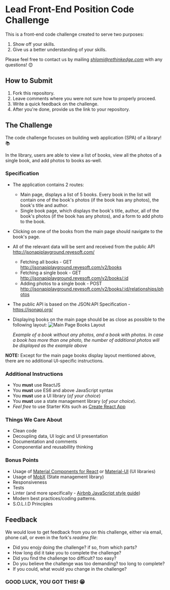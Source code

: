 
# Lead Front-End Position Code Challenge

This is a front-end code challenge created to serve two purposes:

1. Show off your skills.
2. Give us a better understanding of your skills.

Please feel free to contact us by mailing *shlomi@rethinkedge.com* with any questions! 😊

## How to Submit
1. Fork this repository.
2. Leave comments where you were not sure how to properly proceed.
3. Write a quick feedback on the challenge.
4. After you're done, provide us the link to your repository.

## The Challenge
The code challenge focuses on building web application (SPA) of a library! 📚

In the library, users are able to view a list of books, view all the photos of a single book, and add photos to books as-well.

### Specification

* The application contains 2 routes:
	* Main page, displays a list of 5 books. Every book in the list will contain one of the book's photos (if the book has any photos), the book's title and author. 
	* Single book page, which displays the book's title, author, all of the book's photos (if the book has any photos), and a form to add photo to the book.
* Clicking on one of the books from the main page should navigate to the book's page.
* All of the relevant data will be sent and received from the public API http://jsonapiplayground.reyesoft.com/
	* Fetching all books - GET http://jsonapiplayground.reyesoft.com/v2/books
	* Fetching a single book -  GET http://jsonapiplayground.reyesoft.com/v2/books/:id
	* Adding photos to a single book - POST http://jsonapiplayground.reyesoft.com/v2/books/:id/relationships/photos
* The public API is based on the JSON:API Specification - https://jsonapi.org/
* Displaying books on the main page should be as close as possible to the following layout:
![Main Page Books Layout](https://i.ibb.co/w77fHDw/Frontend-Lead-Position-Books-Layout.jpg)

	*Example of a book without any photos, and a book with photos. In case a book has more than one photo, the number of additional photos will be displayed as the example above*

**NOTE:** Except for the main page books display layout mentioned above, there are no additional UI-specific instructions.

### Additional Instructions

* You **must** use ReactJS
* You **must** use ES6 and above JavaScript syntax
* You **must** use a UI library (*of your choice*)
* You **must** use a state management library (*of your choice*).
* *Feel free* to use Starter Kits such as [Create React App](https://github.com/facebook/create-react-app)

### Things We Care About

* Clean code
* Decoupling data, UI logic and UI presentation 
* Documentation and comments
* Componential and reusabillity thinking

### Bonus Points

* Usage of [Material Components for React](https://github.com/material-components/material-components-web-react) or [Material-UI](https://material-ui.com/) (UI libraries)
* Usage of [MobX](https://mobx.js.org/) (State management library)
* Responsiveness
* Tests
* Linter (and more specifically - [Airbnb JavaScript style guide](https://github.com/airbnb/javascript)) 
* Modern best practices/coding patterns.
* S.O.L.I.D Principles

## Feedback
We would love to get feedback from you on this challenge, either via email, phone call, or even in the fork's *readme file*:
* Did you enojy doing the challenge? if so, from which parts?
* How long did it take you to complete the challenge?
* Did you find the challenge too difficult? too easy?
* Do you believe the challenge was too demanding? too long to complete?
* If you could, what would you change in the challenge?

### GOOD LUCK, YOU GOT THIS! 😁
